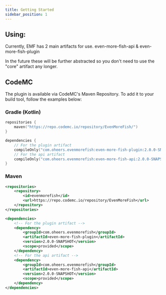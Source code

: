 ```yaml
---
title: Getting Started
sidebar_position: 1
---
```

## Using:
Currently, EMF has 2 main artifacts for use.
even-more-fish-api & even-more-fish-plugin

In the future these will be further abstracted so you don't need to use the "core" artifact any longer.

## CodeMC
The plugin is available via CodeMC's Maven Repository. To add it to your build tool, follow the examples below:

### Gradle (Kotlin)
```kotlin title="Gradle Kotlin"
repositories {
    maven("https://repo.codemc.io/repository/EvenMoreFish/")
}

dependencies {
    // For the plugin artifact
    compileOnly("com.oheers.evenmorefish:even-more-fish-plugin:2.0.0-SNAPSHOT")
    // For the api artifact
    compileOnly("com.oheers.evenmorefish:even-more-fish-api:2.0.0-SNAPSHOT")
}
```

### Maven
```xml title="Maven"
<repositories>
    <repository>
        <id>evenmorefish</id>
        <url>https://repo.codemc.io/repository/EvenMoreFish</url>
    </repository>
</repositories>

<dependencies>
    <!-- For the plugin artifact -->
    <dependency>
        <groupId>com.oheers.evenmorefish</groupId>
        <artifactId>even-more-fish-plugin</artifactId>
        <version>2.0.0-SNAPSHOT</version>
        <scope>provided</scope>
    </dependency>
    <!-- For the api artifact -->
    <dependency>
        <groupId>com.oheers.evenmorefish</groupId>
        <artifactId>even-more-fish-api</artifactId>
        <version>2.0.0-SNAPSHOT</version>
        <scope>provided</scope>
    </dependency>
</dependencies>
```